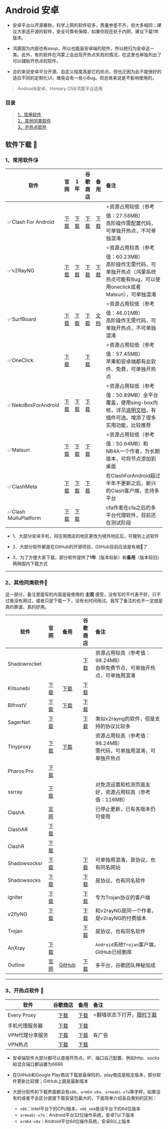 # **Android 安卓**

- 安卓平台以开源著称，科学上网的软件较多，质量参差不齐，但大多相同；建议大家选开源的软件，安全可靠有保障，如果你现在处于内网，建议下载1年版本。

- 鸿蒙因为内部也有*asop*，所以也能装安卓端的软件，所以统归为安卓这一类。此外，有的软件在鸿蒙上会出现开热点失败的情况，在这里也单独列出了可以辅助开热点的软件。

- 总的来说安卓平台开源、自定义程度高是它的优点，但也正因为此不能很好的适应不同的定制化UI，难免会有一些小Bug。但总体来说是不影响使用的。

> Android&安卓、Homary OS&鸿蒙平台适用

### **目录**

> [1、常用软件](#1%E5%B8%B8%E7%94%A8%E8%BD%AF%E4%BB%B6)<br>
> [2、其他同类软件](#2%E5%85%B6%E4%BB%96%E5%90%8C%E7%B1%BB%E8%BD%AF%E4%BB%B6)<br>
> [3、开热点软件](#3%E5%BC%80%E7%83%AD%E7%82%B9%E8%BD%AF%E4%BB%B6-)

## **软件下载** 📱

### **1、常用软件**😘

| 软件 | 官网 | 1年 | 谷歌商店 | 备用 | 备注 |
| ---- | :--: | :--: | :----: | :---: | :--- |
|✅Clash For  Android|[下载](https://github.com/Kr328/ClashForAndroid/releases)|[下载](https://musetransfer.com/s/tjxntt1jg)|[下载](https://play.google.com/store/search?q=clash&c=apps&hl=zh_CN)|[下载](https://d3.netfiles.pw/v2/android/ClashForAndroid-v2.5.4.apk)|⭐资源占用较低（参考值：27.58MB）<br>高阶操作需配置代码，可单独开热点，不可单独混淆
|✅v2RayNG|[下载](https://github.com/2dust/v2rayNG/releases)|[下载](https://musetransfer.com/s/v0wkqyqns)|[下载](https://play.google.com/store/search?q=v2ray&c=apps&hl=zh_CN)|[下载](https://d3.netfiles.pw/v2/android/v2rayNG-v1.7.3.apk)|⭐资源占用较高（参考值：60.23MB）<br>高阶操作无需代码，可单独开热点（鸿蒙系统热点可能有Bug，可以使用oneclick或者Matsuri），可单独混淆
|✅SurfBoard|[下载](https://github.com/getsurfboard/surfboard)|[下载](https://musetransfer.com/s/ku2nqb0oc)|[下载](https://play.google.com/store/apps/details?id=com.getsurfboard&hl=zh_CN)|[文档](https://manual.getsurfboard.com)|⭐资源占用较低（参考值：46.01MB）<br>高阶操作无需代码，可单独开热点，不可单独混淆
|✅OneClick|[下载](https://oneclick.earth/#/)| |[下载](https://play.google.com/store/apps/details?id=earth.oneclick)| |⭐资源占用较低（参考值：57.45MB）<br>苹果和安卓端都有此软件、免费，可单独开热点
|✅NekoBoxForAndroid|[下载](https://github.com/MatsuriDayo/NekoBoxForAndroid)|[下载](https://musetransfer.com/s/xjjvpstom)|[下载](https://play.google.com/store/apps/details?id=moe.nb4a)| |⭐资源占用较低（参考值：50.89MB）全平台覆盖，使用sing-box内核，详见[说明文档](https://matsuridayo.github.io/)，有插件可选。增添了很多实用功能，比较推荐
|✅Matsuri|[下载](https://github.com/MatsuriDayo/Matsuri)|[下载](https://musetransfer.com/s/24ts2i5n1)|[下载](https://play.google.com/store/apps/details?id=moe.matsuri.lite)| |⭐资源占用较低（参考值：50.64MB）和NB4A一个作者，为长期版本，可将节点添加到桌面
|✅ClashMeta|[下载](https://github.com/MetaCubeX/ClashMetaForAndroid/releases)|[下载](https://musetransfer.com/s/lr9n3kkop)|[下载](https://play.google.com/store/apps/details?id=com.github.metacubex.clash.meta)| |在ClashForAndroid超过半年不更新之后，新兴的Clash客户端，支持多平台
|✅Clash MultuPlatform|[下载](https://t.me/c/1834195052/42)|[下载](https://musetransfer.com/s/q5ot9fud0)| | |cfa作者在cfa之后的多平台代理软件，目前还在测试阶段


- 1、大部分安卓手机，将应用商店的地区更改为境外地区后，可搜到上述软件

- 2、大部分软件都是在GitHub的开源项目，GitHub目前应该是有被🧱了

- 3、为了方便大家下载，部分软件提供了**1年**（版本较新）和**备用**（版本较旧）两种国内下载方式

---

### **2、其他同类软件**🎨
这一部分，备注里面写的内容是我使用的 **主观** 感受，没有写的不代表不好，只不过我没有用过，或者只是下载一下，没有长时间用过。我写了备注的也不一定就是真的靠谱，真的好用。

| 软件 | 官网 | 备用 | 谷歌商店 | 备注 |
| --- |  :----: |  :---:  |  :---:  | :--- |
|Shadowrocket| | |[下载](https://play.google.com/store/apps/details?id=com.v2cross.shadowrocket)|资源占用较高（参考值：98.24MB）<br>自带免费节点，可单独开热点，可单独用混淆
|Kitsunebi|[下载](https://github.com/eycorsican/kitsunebi-android/releases)|[下载](https://apkpure.com/kitsunebi/fun.kitsunebi.kitsunebi4android)|[下载](https://play.google.com/store/apps/details?id=fun.kitsunebi.kitsunebi4android&hl=zh_CN)| 
|BifrostV|[下载](https://apkpure.com/cn/bifrostv/com.github.dawndiy.bifrostv)|[下载](https://github.com/wchenyi/wall/raw/gh-pages/%E5%AE%89%E5%8D%93/BifrostV.apk)|[下载](https://play.google.com/store/apps/details?id=com.github.dawndiy.bifrostv)|
|SagerNet|[下载](https://github.com/SagerNet/SagerNet/releases/)| |[下载](https://play.google.com/store/apps/details?id=io.nekohasekai.sagernet)|类似v2rayng的软件，但是支持的协议比较多
|Tinyproxy|[下载](https://tinyproxy.github.io)|[下载](https://github.com/wchenyi/wall/raw/gh-pages/%E5%AE%89%E5%8D%93/TinyProxy.apk)| |资源占用较高（参考值：98.24MB）<br>需代码，可单独用混淆，可单独开热点
|Pharos Pro|[下载](https://github.com/PharosVip/Pharos-Android-Test/releases)| | | 
|ssrray|[下载](https://github.com/xxf098/shadowsocksr-v2ray-trojan-android/releases)| | |对免流设置和检测页面友好，资源占用较高（参考值：116MB）
|ClashA|[官网](https://github.com/ccg2018/ClashA/releases)| | |已停止更新，已有各版本仍可使用
|ClashAR|[下载](https://github.com/Qv2ray/Qv2ray)| | | 
|ClashR|[下载](https://github.com/naicfeng/ClashRForAndroid/releases)| | | 
|Shadowsocksr|[下载](https://github.com/shadowsocksr-backup/shadowsocksr-android/releases)| |[下载](https://play.google.com/store/apps/details?id=com.hdev.shadowsocksr)|可单独用混淆，是协议，也有同名网站
|Shadowsocks|[下载](https://github.com/shadowsocks/shadowsocks-android/releases)| |[下载](https://play.google.com/store/search?q=Shadowsocks&c=apps)|是协议，也有同名软件
|igniter|[下载](https://github.com/trojan-gfw/igniter/releases)| |[下载](https://play.google.com/store/search?q=igniter&c=apps)|专为Trojan协议的客户端
|v2flyNG|[下载](https://github.com/2dust/v2flyNG/releases)| |[下载](https://play.google.com/store/apps/details?id=com.v2ray.v2fly)|和v2rayNG是同一个作者，是v2rayNG的付费版本
|Trojan| | |[下载](https://play.google.com/store/apps/details?id=com.crosserr.trojan)|是协议，也有同名软件
|AnXray|[下载](https://itlanyan.com/download.php?filename=/v2/android/AnXray-v0.4rc06.apk)| | |```Android```系统```Trojan```客户端，GitHub已经删库
|Outline|[官网](https://getoutline.org/zh-CN/)|[GitHub](https://github.com/Jigsaw-Code/outline-client/releases/tag/v1.10.0-2)|[下载](https://play.google.com/store/apps/details?id=org.outline.android.client)|多平台，谷歌团队神秘加成

---

### **3、开热点软件** 📶

| 软件 | 谷歌商店 | 备用 | 备注 |
| ---- | :------: | :---: | :--- |
|Every Proxy|[下载](https://play.google.com/store/apps/details?id=com.gorillasoftware.everyproxy)|[下载](https://github.com/wchenyi/wall/raw/gh-pages/%E5%AE%89%E5%8D%93/every%20proxy.apk)|⭐翻墙状态下打开，[限时下载](https://musetransfer.com/s/l981zg6hg)
|手机代理服务器|[下载](https://play.google.com/store/apps/details?id=cn.adonet.proxyevery)|[下载](https://github.com/wchenyi/wall/raw/gh-pages/%E5%AE%89%E5%8D%93/%E6%89%8B%E6%9C%BA%E4%BB%A3%E7%90%86%E6%9C%8D%E5%8A%A1%E5%99%A8.apk)
|VPN代理分享服务|[下载](https://play.google.com/store/apps/details?id=com.github.welldomax.proxyserver)|[下载](https://github.com/wchenyi/wall/raw/gh-pages/%E5%AE%89%E5%8D%93/VPN%E4%BB%A3%E7%90%86%E5%88%86%E4%BA%AB%E6%9C%8D%E5%8A%A1.apk)|有广告
|VPN热点|[下载](https://play.google.com/store/apps/details?id=be.mygod.vpnhotspot)|[下载](https://github.com/Mygod/VPNHotspot/tree/master)|

- 安卓端软件大部分都可以直接开热点，IP、端口自己配置，例如http、socks和混合端口都设置为6666

- 在GitHub和Google Play商店下载是最保险的，play商店是稳定版本，部分软件更新比较慢；GitHub上面是最新版本

- 大部分软件的下载界面都会有```x86```、```arm64-v8a```、```armeabi-v7a```等字样，如果没有的或者不会区分直接下载安装包最大的，下面简单介绍各自类别的区别：
  - ```x86```：Intel平台下的CPU版本，```x86_x64```是该平台下的64位版本
  - ```armeabi-v7a```：Android平台32位操作系统，安卓7以下版本
  - ```arm64-v8a```：Android平台64位操作系统，安卓8以上版本
